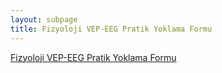 ```yaml
---
layout: subpage
title: Fizyoloji VEP-EEG Pratik Yoklama Formu
---
```


[Fizyoloji VEP-EEG Pratik Yoklama Formu](https://docs.google.com/forms/d/1N8cXk7ScPOlER_teDhJmiCc5Eg4LLMNl9eGPZqnQM2c/edit?usp=sharing)
